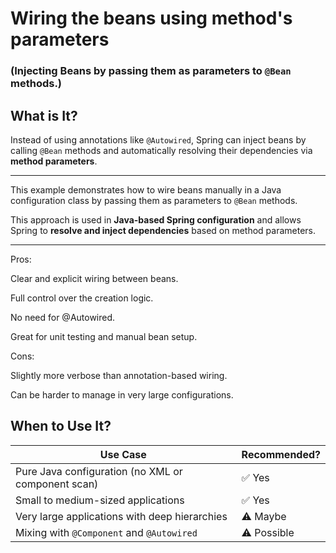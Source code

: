# Wiring the beans using method's parameters   
### (Injecting Beans by passing them as parameters to `@Bean` methods.)
## What is It?

Instead of using annotations like `@Autowired`, Spring can inject beans by calling `@Bean` methods and automatically resolving their dependencies via **method parameters**.

---

This example demonstrates how to wire beans manually in a Java configuration class by passing them as parameters to `@Bean` methods. 

This approach is used in **Java-based Spring configuration** and allows Spring to **resolve and inject dependencies** based on method parameters.

---

Pros:

Clear and explicit wiring between beans.

Full control over the creation logic.

No need for @Autowired.

Great for unit testing and manual bean setup.

Cons:

Slightly more verbose than annotation-based wiring.

Can be harder to manage in very large configurations.

## When to Use It?

| Use Case                                         | Recommended? |
|--------------------------------------------------|--------------|
| Pure Java configuration (no XML or component scan) | ✅ Yes      |
| Small to medium-sized applications               | ✅ Yes        |
| Very large applications with deep hierarchies    | ⚠️ Maybe      |
| Mixing with `@Component` and `@Autowired`        | ⚠️ Possible   |
